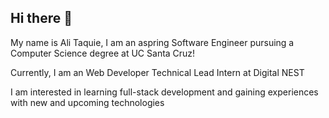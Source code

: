 ## Hi there 👋

My name is Ali Taquie, I am an aspring Software Engineer pursuing a Computer Science degree at UC Santa Cruz!

Currently, I am an Web Developer Technical Lead Intern at Digital NEST

I am interested in learning full-stack development and gaining experiences with new and upcoming technologies 

<!--
**alitaquie/alitaquie** is a ✨ _special_ ✨ repository because its `README.md` (this file) appears on your GitHub profile.

Here are some ideas to get you started:

- 🔭 I’m currently working on ...
- 🌱 I’m currently learning ...
- 👯 I’m looking to collaborate on ...
- 🤔 I’m looking for help with ...
- 💬 Ask me about ...
- 📫 How to reach me: ...
- 😄 Pronouns: ...
- ⚡ Fun fact: ...
-->
